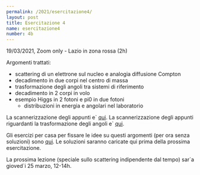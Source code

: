 ```yaml
---
permalink: /2021/esercitazione4/
layout: post
title: Esercitazione 4
name: esercitazione4
number: 4b
---
```


19/03/2021, Zoom only - Lazio in zona rossa (2h)

Argomenti trattati:
  * scattering di un elettrone sul nucleo e analogia diffusione Compton
  * decadimento in due corpi nel centro di massa
  * trasformazione degli angoli tra sistemi di riferimento
  * decadimento in 2 corpi in volo
  * esempio Higgs in 2 fotoni e pi0 in due fotoni
    * distribuzioni in energia e angolari nel laboratorio

La scannerizzazione degli appunti e\` [qui](https://cernbox.cern.ch/index.php/s/RcInryRHZdZmR1a/download).
La scannerizzazione degli appunti riguardanti la trasformazione degli angoli e\` [qui](https://cernbox.cern.ch/index.php/s/H60fSiEbpa5CyTX/download).

Gli esercizi per casa per fissare le idee su questi argomenti (per ora
senza soluzioni) sono [qui](https://cernbox.cern.ch/index.php/s/Py1ATFTIlT9Bfa9/download).
Le soluzioni saranno caricate qui prima della prossima esercitazione.

La prossima lezione (speciale sullo scattering indipendente dal tempo) sar\`a gioved\`i 25 marzo, 12-14h.




